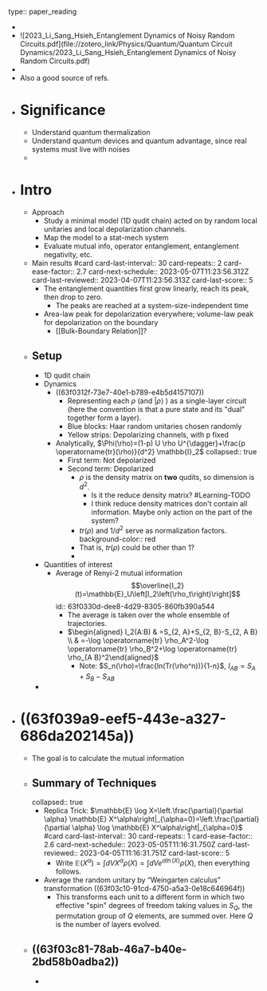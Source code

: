 type:: paper_reading

-
- ![2023_Li_Sang_Hsieh_Entanglement Dynamics of Noisy Random Circuits.pdf](file://zotero_link/Physics/Quantum/Quantum Circuit Dynamics/2023_Li_Sang_Hsieh_Entanglement Dynamics of Noisy Random Circuits.pdf)
-
- Also a good source of refs.
- # Significance
	- Understand quantum thermalization
	- Understand quantum devices and quantum advantage, since real systems must live with noises
	-
- # Intro
	- Approach
		- Study a minimal model (1D qudit chain) acted on by random local unitaries and local depolarization channels.
		- Map the model to a stat-mech system
		- Evaluate mutual info, operator entanglement, entanglement negativity, etc.
	- Main results #card
	  card-last-interval:: 30
	  card-repeats:: 2
	  card-ease-factor:: 2.7
	  card-next-schedule:: 2023-05-07T11:23:56.312Z
	  card-last-reviewed:: 2023-04-07T11:23:56.313Z
	  card-last-score:: 5
		- The entanglement quantities first grow linearly, reach its peak, then drop to zero.
			- The peaks are reached at a system-size-independent time
		- Area-law peak for depolarization everywhere; volume-law peak for depolarization on the boundary
			- [[Bulk-Boundary Relation]]?
	- ## Setup
		- 1D qudit chain
		- Dynamics
			- ((63f0312f-73e7-40e1-b789-e4b5d4157107))
				- Representing each $\rho$ (and $|\rho\rangle$ ) as a single-layer circuit (here the convention is that a pure state and its "dual" together form a layer).
				- Blue blocks: Haar random unitaries chosen randomly
				- Yellow strips: Depolarizing channels, with p fixed
			- Analytically, $\Phi(\rho)=(1-p) U \rho U^{\dagger}+\frac{p \operatorname{tr}(\rho)}{d^2} \mathbb{I}_2$
			  collapsed:: true
				- First term: Not depolarized
				- Second term: Depolarized
					- $\rho$ is the density matrix on **two** qudits, so dimension is $d^2$.
						- Is it the reduce density matrix? #Learning-TODO
						- I think reduce density matrices don't contain all information. Maybe only action on the part of the system?
					- $tr(\rho)$ and $1/d^2$ serve as normalization factors.
					  background-color:: red
					- That is, $tr(\rho)$ could be other than 1?
					-
		- Quantities of interest
			- Average of Renyi-2 mutual information $$\overline{I_2}(t)=\mathbb{E}_U\left[I_2\left(\rho_t\right)\right]$$
			  id:: 63f0330d-dee8-4d29-8305-860fb390a544
				- The average is taken over the whole ensemble of trajectories.
				- $\begin{aligned} I_2(A:B) & =S_{2, A}+S_{2, B}-S_{2, A B} \\ & =-\log \operatorname{tr} \rho_A^2-\log \operatorname{tr} \rho_B^2+\log \operatorname{tr} \rho_{A B}^2\end{aligned}$
					- Note: $S_n(\rho)=\frac{ln(Tr(\rho^n))}{1-n}$, $I_{AB}=S_A+S_B-S_{AB}$
		-
- # ((63f039a9-eef5-443e-a327-686da202145a))
	- The goal is to calculate the mutual information
	- ## Summary of Techniques
	  collapsed:: true
		- Replica Trick: $\mathbb{E} \log X=\left.\frac{\partial}{\partial \alpha} \mathbb{E} X^\alpha\right|_{\alpha=0}=\left.\frac{\partial}{\partial \alpha} \log \mathbb{E} X^\alpha\right|_{\alpha=0}$ #card
		  card-last-interval:: 30
		  card-repeats:: 1
		  card-ease-factor:: 2.6
		  card-next-schedule:: 2023-05-05T11:16:31.750Z
		  card-last-reviewed:: 2023-04-05T11:16:31.751Z
		  card-last-score:: 5
			- Write $\mathbb E(X^\alpha)=\int dV X^\alpha \rho(X)=\int dV e^{\alpha \ln(X)}\rho(X)$, then everything follows.
		- Average the random unitary by “Weingarten calculus” transformation ((63f03c10-91cd-4750-a5a3-0e18c646964f))
			- This transforms each unit to a different form in which two effective "spin" degrees of freedom taking values in $S_Q$, the permutation group of $Q$ elements, are summed over. Here $Q$ is the number of layers evolved.
	- ## ((63f03c81-78ab-46a7-b40e-2bd58b0adba2))
		-